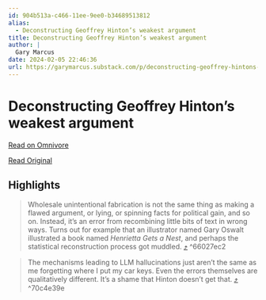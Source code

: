 ```yaml
---
id: 904b513a-c466-11ee-9ee0-b34689513812
alias:
  - Deconstructing Geoffrey Hinton’s weakest argument
title: Deconstructing Geoffrey Hinton’s weakest argument
author: |
  Gary Marcus
date: 2024-02-05 22:46:36
url: https://garymarcus.substack.com/p/deconstructing-geoffrey-hintons-weakest
---
```


# Deconstructing Geoffrey Hinton’s weakest argument

[Read on Omnivore](https://omnivore.app/me/deconstructing-geoffrey-hinton-s-weakest-argument-18d7afeb013)

[Read Original](https://garymarcus.substack.com/p/deconstructing-geoffrey-hintons-weakest)

## Highlights

> Wholesale unintentional fabrication is not the same thing as making a flawed argument, or lying, or spinning facts for political gain, and so on. Instead, it’s an error from recombining little bits of text in wrong ways. Turns out for example that an illustrator named Gary Oswalt illustrated a book named _Henrietta Gets a Nest_, and perhaps the statistical reconstruction process got muddled. [⤴️](https://omnivore.app/me/deconstructing-geoffrey-hinton-s-weakest-argument-18d7afeb013#66027ec2-63af-41b1-bbc0-ad7e7b818ab2)  ^66027ec2

> The mechanisms leading to LLM hallucinations just aren’t the same as me forgetting where I put my car keys. Even the errors themselves are qualitatively different. It’s a shame that Hinton doesn’t get that. [⤴️](https://omnivore.app/me/deconstructing-geoffrey-hinton-s-weakest-argument-18d7afeb013#70c4e39e-e299-4171-8e17-7f311e2bcc2f)  ^70c4e39e

